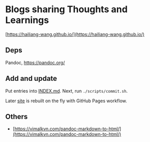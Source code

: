 # Blogs sharing Thoughts and Learnings

[https://hailiang-wang.github.io/](https://hailiang-wang.github.io/)

## Deps

Pandoc, https://pandoc.org/

## Add and update

Put entries into [INDEX.md](INDEX.md).
Next, run `./scripts/commit.sh`.

Later [site](https://hailiang-wang.github.io/) is rebuilt on the fly with GitHub Pages workflow.


## Others

* [https://vimalkvn.com/pandoc-markdown-to-html/](https://vimalkvn.com/pandoc-markdown-to-html/)